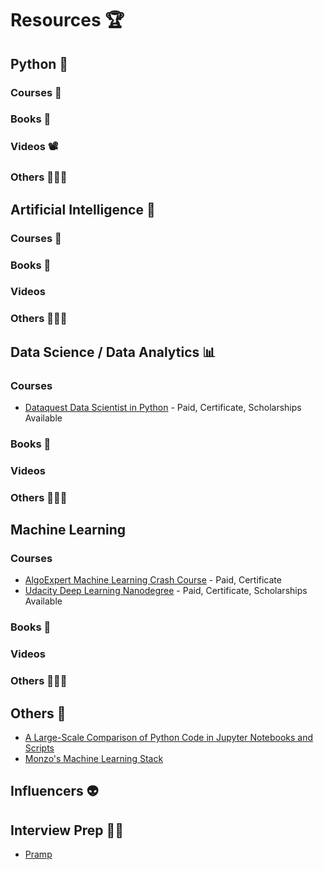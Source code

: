 # Resources 🏆

## Python 👀

### Courses 📑

### Books 📖

### Videos 📽️

### Others 🤷🏾‍♀️

## Artificial Intelligence 🤖

### Courses 📑

### Books 📖

### Videos

### Others 🤷🏾‍♀️

## Data Science / Data Analytics 📊
### Courses
- [Dataquest Data Scientist in Python](https://app.dataquest.io/path/data-scientist) - Paid, Certificate, Scholarships Available

### Books 📖

### Videos

### Others 🤷🏾‍♀️

## Machine Learning
### Courses
- [AlgoExpert Machine Learning Crash Course](https://www.algoexpert.io/machine-learning/crash-course) - Paid, Certificate
- [Udacity Deep Learning Nanodegree](https://www.udacity.com/course/deep-learning-nanodegree--nd101) - Paid, Certificate, Scholarships Available


### Books 📖

### Videos

### Others 🤷🏾‍♀️

## Others 👀
- [A Large-Scale Comparison of Python Code in Jupyter Notebooks and Scripts](https://arxiv.org/pdf/2203.16718.pdf)
- [Monzo's Machine Learning Stack](https://monzo.com/blog/2022/04/26/monzos-machine-learning-stack?utm_source=ActiveCampaign&utm_medium=email&utm_content=Mega-Ops+%231+6&utm_campaign=Mega-Ops+%231+6#article)

## Influencers 👽

## Interview Prep 💪🏾
- [Pramp](https://www.pramp.com/)
